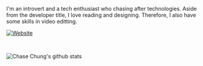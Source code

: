 
I'm an introvert and a tech enthusiast who chasing after technologies. Aside from the developer title, I love reading and designing. Therefore, I also have some skills in video editting.


[![Website](https://img.shields.io/website?label=GócCủaChung&style=for-the-badge&url=https%3A%2F%goccuachung.netlify.app)](https://goccuachung.netlify.app/)

<br/>

![Chase Chung's github stats](https://github-readme-stats.vercel.app/api?username=chungquantin&show_icons=true&theme=radical) 


[website]: https://goccuachung.netlify.com
[facebook]: https://twitter.com/codeSTACKr
[youtube]: https://youtube.com/
[instagram]: https://instagram.com/codeSTACKr
[linkedin]: https://linkedin.com/in/codeSTACKr
